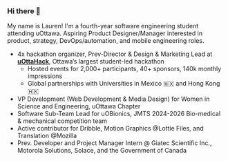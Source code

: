 ### Hi there 👋

My name is Lauren! I'm a fourth-year software engineering student attending uOttawa. Aspiring Product Designer/Manager interested in product, strategy, DevOps/automation, and mobile engineering roles. 

-  4x hackathon organizer, Prev-Director & Design & Marketing Lead at [**uOttaHack**](https://uottahack.ca), Ottawa’s largest student-led hackathon  
	-   Hosted events for 2,000+ participants, 40+ sponsors, 140k monthly impressions
	-  Global partnerships with Universities in Mexico 🇲🇽 and Hong Kong 🇭🇰
 - VP Development (Web Development & Media Design) for Women in Science and Engineering, uOttawa Chapter
 - Software Sub-Team Lead for uOBionics, JMTS 2024-2026 Bio-medical & mechanical competition team
 - Active contributor for Dribble, Motion Graphics @Lottie Files, and Translation @Mozilla
 - Prev. Developer and Project Manager Intern @ Giatec Scientific Inc., Motorola Solutions, Solace, and the Government of Canada

###

